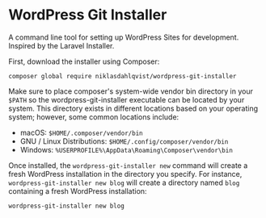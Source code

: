 # WordPress Git Installer
A command line tool for setting up WordPress Sites for development. Inspired by the Laravel Installer.


First, download the installer using Composer:

    composer global require niklasdahlqvist/wordpress-git-installer

Make sure to place composer's system-wide vendor bin directory in your `$PATH` so the wordpress-git-installer executable can be located by your system. This directory exists in different locations based on your operating system; however, some common locations include:

- macOS: `$HOME/.composer/vendor/bin`
- GNU / Linux Distributions: `$HOME/.config/composer/vendor/bin`
- Windows: `%USERPROFILE%\AppData\Roaming\Composer\vendor\bin`



Once installed, the `wordpress-git-installer new` command will create a fresh WordPress installation in the directory you specify. For instance, `wordpress-git-installer new blog` will create a directory named `blog` containing a fresh WordPress installation:

    wordpress-git-installer new blog
